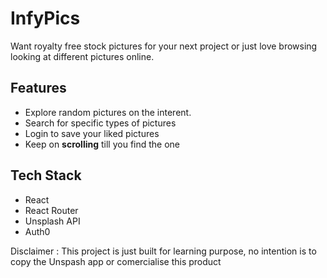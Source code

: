 # InfyPics

Want royalty free stock pictures for your next project or just love browsing looking at different pictures online.

## Features

- Explore random pictures on the interent.
- Search for specific types of pictures
- Login to save your liked pictures
- Keep on **scrolling** till you find the one

## Tech Stack

- React
- React Router
- Unsplash API
- Auth0

Disclaimer : This project is just built for learning purpose, no intention is to copy the Unspash app or comercialise this product
